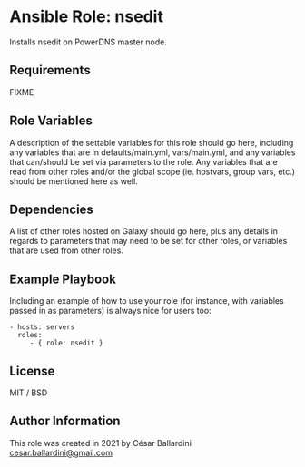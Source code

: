 Ansible Role: nsedit
=========

Installs nsedit on PowerDNS master node.

Requirements
------------

FIXME

Role Variables
--------------

A description of the settable variables for this role should go here, including any variables that are in defaults/main.yml, vars/main.yml, and any variables that can/should be set via parameters to the role. Any variables that are read from other roles and/or the global scope (ie. hostvars, group vars, etc.) should be mentioned here as well.

Dependencies
------------

A list of other roles hosted on Galaxy should go here, plus any details in regards to parameters that may need to be set for other roles, or variables that are used from other roles.

Example Playbook
----------------

Including an example of how to use your role (for instance, with variables passed in as parameters) is always nice for users too:

    - hosts: servers
      roles:
         - { role: nsedit }

License
-------

MIT / BSD

Author Information
------------------

This role was created in 2021 by César Ballardini <cesar.ballardini@gmail.com>

